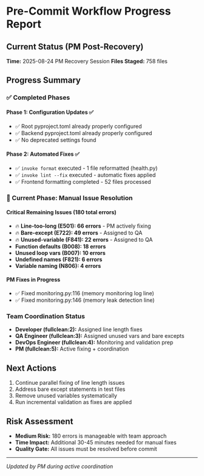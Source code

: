 # Pre-Commit Workflow Progress Report

## Current Status (PM Post-Recovery)
**Time:** 2025-08-24 PM Recovery Session
**Files Staged:** 758 files

## Progress Summary

### ✅ Completed Phases

#### Phase 1: Configuration Updates ✅
- ✅ Root pyproject.toml already properly configured
- ✅ Backend pyproject.toml already properly configured
- ✅ No deprecated settings found

#### Phase 2: Automated Fixes ✅
- ✅ `invoke format` executed - 1 file reformatted (health.py)
- ✅ `invoke lint --fix` executed - automatic fixes applied
- ✅ Frontend formatting completed - 52 files processed

### 🔄 Current Phase: Manual Issue Resolution

#### Critical Remaining Issues (180 total errors)
- 🔥 **Line-too-long (E501): 66 errors** - PM actively fixing
- 🔥 **Bare-except (E722): 49 errors** - Assigned to QA
- 🔥 **Unused-variable (F841): 22 errors** - Assigned to QA
- **Function defaults (B008): 18 errors**
- **Unused loop vars (B007): 10 errors**
- **Undefined names (F821): 6 errors**
- **Variable naming (N806): 4 errors**

#### PM Fixes in Progress
- ✅ Fixed monitoring.py:116 (memory monitoring log line)
- ✅ Fixed monitoring.py:146 (memory leak detection line)

### Team Coordination Status
- **Developer (fullclean:2):** Assigned line length fixes
- **QA Engineer (fullclean:3):** Assigned unused vars and bare excepts
- **DevOps Engineer (fullclean:4):** Monitoring and validation prep
- **PM (fullclean:5):** Active fixing + coordination

## Next Actions
1. Continue parallel fixing of line length issues
2. Address bare except statements in test files
3. Remove unused variables systematically
4. Run incremental validation as fixes are applied

## Risk Assessment
- **Medium Risk:** 180 errors is manageable with team approach
- **Time Impact:** Additional 30-45 minutes needed for manual fixes
- **Quality Gate:** All issues must be resolved before commit

---
*Updated by PM during active coordination*
